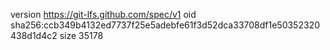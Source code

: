 version https://git-lfs.github.com/spec/v1
oid sha256:ccb349b4132ed7737f25e5adebfe61f3d52dca33708df1e50352320438d1d4c2
size 35178
